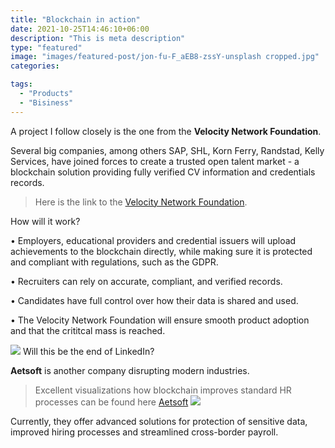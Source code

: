 ```yaml
---
title: "Blockchain in action"
date: 2021-10-25T14:46:10+06:00
description: "This is meta description"
type: "featured"
image: "images/featured-post/jon-fu-F_aEB8-zssY-unsplash cropped.jpg"
categories: 

tags:
  - "Products"
  - "Bisiness"
---
```



A project I follow closely is the one from the **Velocity Network Foundation**.

Several big companies, among others SAP, SHL, Korn Ferry, Randstad, Kelly Services, have joined forces to create a trusted open talent market - a blockchain solution providing fully verified CV information and credentials records.  



> Here is the link to the [Velocity Network Foundation](https://www.velocitynetwork.foundation).


How will it work? 

•	Employers, educational providers and credential issuers will upload achievements to the blockchain directly, while making sure it is protected and compliant with regulations, such as the GDPR.

•	Recruiters can rely on accurate, compliant, and verified records.

•	Candidates have full control over how their data is shared and used.  

•	The Velocity Network Foundation will ensure smooth product adoption and that the crititcal mass is reached.

![](../images/post-img.jpg)
Will this be the end of LinkedIn?

**Aetsoft** is another company disrupting modern industries. 

> Excellent visualizations how blockchain improves standard HR processes can be found here [Aetsoft](https://aetsoft.net/solutions/blockchain-hr/)
![](../images/post-img.jpg)

Currently, they offer advanced solutions for protection of sensitive data, improved hiring processes and streamlined cross-border payroll. 